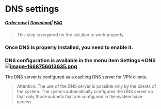 # DNS settings

##### [Order now](https://puqcloud.com/index.php?rp=/store/puqvpn) | [Download](https://download.puqcloud.com/cp/puqvpncp/)| [FAQ](https://faq.puqcloud.com)

>This step is required for the solution to work properly.

### Once DNS is properly installed, you need to enable it.

### DNS configuration is available in the menu item **Settings-&gt;DNS**[![image-1668756613635.png](https://doc.puq.info/uploads/images/gallery/2022-11/scaled-1680-/image-1668756613635.png)](https://doc.puq.info/uploads/images/gallery/2022-11/image-1668756613635.png)

The DNS server is configured as a caching DNS server for VPN clients.

>Attention. The use of the DNS server is possible only by the clients of the system. The system automatically configures the DNS server so that only those subnets that are configured in the system have access.
